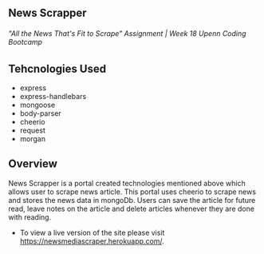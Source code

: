 ## News Scrapper
###### "All the News That's Fit to Scrape" Assignment | Week 18 Upenn Coding Bootcamp

## Tehcnologies Used
  * express
  * express-handlebars
  * mongoose
  * body-parser
  * cheerio
  * request
  * morgan
  
 ## Overview
 
News Scrapper is a portal created technologies mentioned above which allows user to scrape news article. This portal uses cheerio to scrape news and  stores the news data in mongoDb. Users can save the article for future read, leave notes on the article and delete articles whenever they are done with reading.
* To view a live version of the site please visit https://newsmediascraper.herokuapp.com/.
